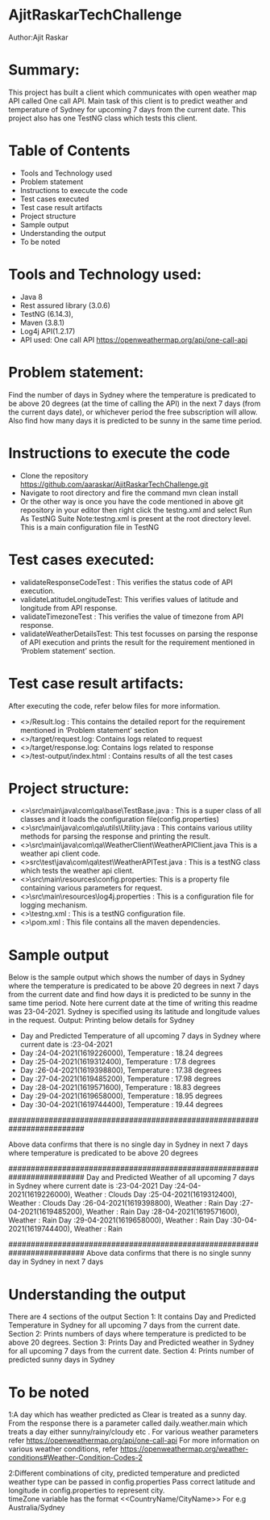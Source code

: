 # AjitRaskarTechChallenge

Author:Ajit Raskar

# Summary: 
This project has built a client which communicates with open weather map API called One call API. Main task of this client is to predict weather and temperature of Sydney for upcoming 7 days from the current date.
This project also has one TestNG class which tests this client.

# Table of Contents
* Tools and Technology used
* Problem statement
* Instructions to execute the code
* Test cases executed
* Test case result artifacts
* Project structure
* Sample output
* Understanding the output
* To be noted

# Tools and Technology used:
* Java 8
* Rest assured library (3.0.6)
* TestNG (6.14.3),
* Maven (3.8.1)
* Log4j API(1.2.17)
* API used: One call API  https://openweathermap.org/api/one-call-api

# Problem statement:
Find the number of days in Sydney where the temperature is predicated to be above 20 degrees (at the time of calling the API) in the next 7 days (from the current days date), or whichever period the free subscription will allow.
Also find how many days it is predicted to be sunny in the same time period.

# Instructions to execute the code
* Clone the repository https://github.com/aaraskar/AjitRaskarTechChallenge.git
* Navigate to root directory and fire the command mvn clean install
* Or the other way is once you have the code mentioned in above git repository in your editor then right click the testng.xml and select Run As TestNG Suite
Note:testng.xml is present at the root directory level. This is a main configuration file in TestNG

# Test cases executed:
* validateResponseCodeTest : This verifies the status code of API execution.
* validateLatitudeLongitudeTest: This verifies values of latitude and longitude from API response.
* validateTimezoneTest :  This verifies the value of timezone from API response.
* validateWeatherDetailsTest: This test focusses on parsing the response of API execution and prints the result for the requirement mentioned in ‘Problem statement’ section.

# Test case result artifacts:
After executing the code, refer below files for more information.
* <<Root Dir>>/Result.log : This contains the detailed report for the requirement mentioned in ‘Problem statement’ section
* <<Root Dir>>/target/request.log: Contains logs related to request
* <<Root Dir>>/target/response.log: Contains logs related to response
* <<Root Dir>>/test-output/index.html : Contains results of all the test cases

# Project structure:
* <<Root Dir>>\src\main\java\com\qa\base\TestBase.java : This is a super class of all classes and it loads the configuration file(config.properties)
* <<Root Dir>>\src\main\java\com\qa\utils\Utility.java : This contains various utility methods for parsing the response and printing the result.
* <<Root Dir>>\src\main\java\com\qa\WeatherClient\WeatherAPIClient.java  This is a weather api client code.
* <<Root Dir>>src\test\java\com\qa\test\WeatherAPITest.java : This is a testNG class which tests the weather api client.
* <<Root Dir>>\src\main\resources\config.properties: This is a property file containing various parameters for request.
* <<Root Dir>>\src\main\resources\log4j.properties : This is a configuration file for logging mechanism.
* <<Root Dir>>\testng.xml : This is a testNG configuration file.
* <<Root Dir>>\pom.xml : This file contains all the maven dependencies.



# Sample output
Below is the sample output which shows the number of days in Sydney where the temperature is predicated to be above 20 degrees in next 7 days from the current date and find how days it is predicted to be sunny in the same time period.
Note here current date at the time of writing this readme was 23-04-2021. Sydney is specified using its latitude and longitude values in the request.
Output:
Printing below details for Sydney
* Day and Predicted Temperature of all upcoming 7 days in Sydney where current date is :23-04-2021
 * Day :24-04-2021(1619226000), Temperature : 18.24 degrees
 * Day :25-04-2021(1619312400), Temperature : 17.8 degrees
 * Day :26-04-2021(1619398800), Temperature : 17.38 degrees
 * Day :27-04-2021(1619485200), Temperature : 17.98 degrees
 * Day :28-04-2021(1619571600), Temperature : 18.83 degrees
 * Day :29-04-2021(1619658000), Temperature : 18.95 degrees
 * Day :30-04-2021(1619744400), Temperature : 19.44 degrees

#########################################################################


Above data confirms that there is no single day in Sydney in next 7 days where temperature is predicated to be above 20 degrees


#########################################################################
Day and Predicted Weather of all upcoming 7 days in Sydney where current date is :23-04-2021
Day :24-04-2021(1619226000), Weather : Clouds
Day :25-04-2021(1619312400), Weather : Clouds
Day :26-04-2021(1619398800), Weather : Rain
Day :27-04-2021(1619485200), Weather : Rain
Day :28-04-2021(1619571600), Weather : Rain
Day :29-04-2021(1619658000), Weather : Rain
Day :30-04-2021(1619744400), Weather : Rain


#########################################################################
Above data confirms that there is no single sunny day in Sydney in next 7 days


# Understanding the output
There are 4 sections of the output
Section 1: It contains Day and Predicted Temperature in Sydney for all upcoming 7 days from the current date.
Section 2: Prints numbers of days where temperature is predicted to be above 20 degrees.
Section 3: Prints Day and Predicted weather in Sydney for all upcoming 7 days from the current date.
Section 4: Prints number of predicted sunny days in Sydney

# To be noted
1:A day which has weather predicted as Clear is treated as a sunny day.
From the response there is a parameter called daily.weather.main which treats a day either sunny/rainy/cloudy etc . 
For various weather parameters refer https://openweathermap.org/api/one-call-api
For more information on various weather conditions, refer https://openweathermap.org/weather-conditions#Weather-Condition-Codes-2 

2:Different combinations of city, predicted temperature and predicted weather type can be passed in config.properties 
Pass correct latitude and longitude in config.properties to represent city.  
timeZone variable has the format <<CountryName/CityName>>
For e.g Australia/Sydney


